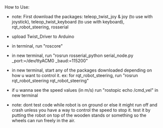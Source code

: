 How to Use:
- note: First download the packages: teleop_twist_joy & joy (to use with joystick), teleop_twist_keyboard (to use with keyboard), rqt_robot_steering, rosserial

- upload Twist_Driver to Arduino
- in terminal, run "roscore"
- in new terminal, run "rosrun rosserial_python serial_node.py _port:=/dev/ttyACM0 _baud:=115200"
- in new terminal, start any of the packages downloaded depending on how u want to control it.
ex: for rqt_robot_steering, run "rosrun rqt_robot_steering rqt_robot_steering"
- if u wanna see the speed values (in m/s) run "rostopic echo /cmd_vel" in new terminal

- note: dont test code while robot is on ground or else it might run off and crash unless you have a way to control the speed to stop it. test it by putting the robot on top of the wooden stands or something so the wheels can run freely in the air.
